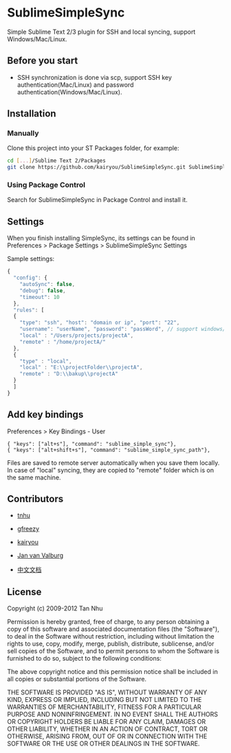 # SublimeSimpleSync

Simple Sublime Text 2/3 plugin for SSH and local syncing, support Windows/Mac/Linux.

## Before you start

- SSH synchronization is done via scp, support SSH key authentication(Mac/Linux) and password authentication(Windows/Mac/Linux).

## Installation

### Manually

Clone this project into your ST Packages folder, for example:

``` bash
cd [...]/Sublime Text 2/Packages
git clone https://github.com/kairyou/SublimeSimpleSync.git SublimeSimpleSync
```

### Using Package Control

Search for SublimeSimpleSync in Package Control and install it.

## Settings

When you finish installing SimpleSync, its settings can be found in Preferences > Package Settings > SublimeSimpleSync Settings

Sample settings:

``` javascript
{
  "config": {
    "autoSync": false,
    "debug": false,
    "timeout": 10
  },
  "rules": [
  {
    "type": "ssh", "host": "domain or ip", "port": "22",
    "username": "userName", "password": "passWord", // support windows/Mac/linux
    "local" : "/Users/projects/projectA",
    "remote" : "/home/projectA/"
  },
  {
    "type" : "local",
    "local" : "E:\\projectFolder\\projectA",
    "remote" : "D:\\bakup\\projectA"
  }
  ]
}
```

## Add key bindings

Preferences > Key Bindings - User

    { "keys": ["alt+s"], "command": "sublime_simple_sync"},
    { "keys": ["alt+shift+s"], "command": "sublime_simple_sync_path"},

Files are saved to remote server automatically when you save them locally. In case of "local" syncing, they are copied to "remote" folder which is on the same machine.

## Contributors

* [tnhu](https://github.com/tnhu)
* [gfreezy](https://github.com/gfreezy)
* [kairyou](https://github.com/kairyou)
* [Jan van Valburg](https://github.com/jan11011977)

* [中文文档](http://www.fantxi.com/blog/archives/sublime-simple-sync/)

## License

Copyright (c) 2009-2012 Tan Nhu

Permission is hereby granted, free of charge, to any person obtaining a copy of this software and associated documentation files (the "Software"), to deal in the Software without restriction, including without limitation the rights to use, copy, modify, merge, publish, distribute, sublicense, and/or sell copies of the Software, and to permit persons to whom the Software is furnished to do so, subject to the following conditions:

The above copyright notice and this permission notice shall be included in all copies or substantial portions of the Software.

THE SOFTWARE IS PROVIDED "AS IS", WITHOUT WARRANTY OF ANY KIND, EXPRESS OR IMPLIED, INCLUDING BUT NOT LIMITED TO THE WARRANTIES OF MERCHANTABILITY, FITNESS FOR A PARTICULAR PURPOSE AND NONINFRINGEMENT. IN NO EVENT SHALL THE AUTHORS OR COPYRIGHT HOLDERS BE LIABLE FOR ANY CLAIM, DAMAGES OR OTHER LIABILITY, WHETHER IN AN ACTION OF CONTRACT, TORT OR OTHERWISE, ARISING FROM, OUT OF OR IN CONNECTION WITH THE SOFTWARE OR THE USE OR OTHER DEALINGS IN THE SOFTWARE.
